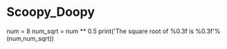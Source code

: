 # Scoopy_Doopy
num = 8
num_sqrt = num ** 0.5
print('The square root of %0.3f is %0.3f'%(num,num_sqrt))
